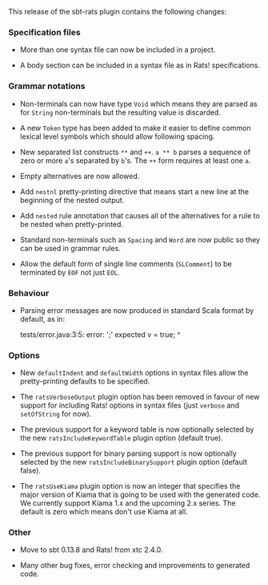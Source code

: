 This release of the sbt-rats plugin contains the following changes:

### Specification files

* More than one syntax file can now be included in a project.

* A body section can be included in a syntax file as in Rats! specifications.

### Grammar notations

* Non-terminals can now have type `Void` which means they are parsed as for `String` non-terminals but the resulting value is discarded.

* A new `Token` type has been added to make it easier to define common lexical level symbols which should allow following spacing.

* New separated list constructs `**` and `++`. `a ** b` parses a sequence of zero or more `a`'s separated by `b`'s. The `++` form requires at least one `a`.

* Empty alternatives are now allowed.

* Add `nestnl` pretty-printing directive that means start a new line at the beginning of the nested output.

* Add `nested` rule annotation that causes all of the alternatives for a rule to be nested when pretty-printed.

* Standard non-terminals such as `Spacing` and `Word` are now public
so they can be used in grammar rules.

* Allow the default form of single line comments (`SLComment`) to be
terminated by `EOF` not just `EOL`.

### Behaviour

* Parsing error messages are now produced in standard Scala format by default, as in:

    tests/error.java:3:5: error: ';' expected
        v = true;
        ^

### Options

* New `defaultIndent` and `defaultWidth` options in syntax files allow the pretty-printing defaults to be specified.

* The `ratsVerboseOutput` plugin option has been removed in favour of new support for including Rats! options in syntax files (just `verbose` and `setOfString` for now).

* The previous support for a keyword table is now optionally selected by the new `ratsIncludeKeywordTable` plugin option (default true).

* The previous support for binary parsing support is now optionally selected by the new `ratsIncludeBinarySupport` plugin option (default false).

* The `ratsUseKiama` plugin option is now an integer that specifies the major version of Kiama that is going to be used with the generated code. We currently support Kiama 1.x and the upcoming 2.x series. The default is zero which means don't use Kiama at all.

### Other

* Move to sbt 0.13.8 and Rats! from xtc 2.4.0.

* Many other bug fixes, error checking and improvements to generated code.

